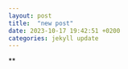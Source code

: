 ```yaml
---
layout: post
title:  "new post"
date: 2023-10-17 19:42:51 +0200
categories: jekyll update
---
```





![]()**&nbsp;



[jekyll-docs]: https://jekyllrb.com/docs/home
[jekyll-gh]:   https://github.com/jekyll/jekyll
[jekyll-talk]: https://talk.jekyllrb.com/
